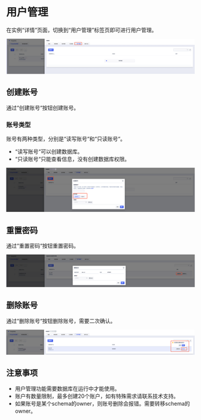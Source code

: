 
# 用户管理

在实例“详情”页面，切换到“用户管理”标签页即可进行用户管理。

![image](/images/user/main.png)

## 创建账号

通过“创建账号“按钮创建账号。

### 账号类型

账号有两种类型，分别是“读写账号“和“只读账号“。
- “读写账号“可以创建数据库。
- “只读账号“只能查看信息，没有创建数据库权限。

![image](/images/user/create.png)

## 重置密码

通过“重置密码“按钮重置密码。

![image](/images/user/reset.png)

## 删除账号

通过“删除账号“按钮删除账号，需要二次确认。

![image](/images/user/delete.png)


## 注意事项
- 用户管理功能需要数据库在运行中才能使用。
- 账户有数量限制，最多创建20个账户，如有特殊需求请联系技术支持。
- 如果账号是某个schema的owner，则账号删除会报错。需要转移schema的owner。